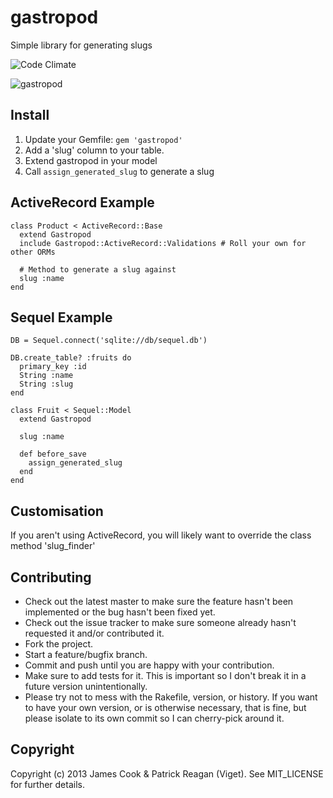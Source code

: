 # gastropod

Simple library for generating slugs

![Code Climate](https://codeclimate.com/github/vigetlabs/gastropod.png)

![gastropod](http://i.imgur.com/5UhkBfI.jpg)

## Install

1. Update your Gemfile: `gem 'gastropod'`
2. Add a 'slug' column to your table.
3. Extend gastropod in your model
4. Call `assign_generated_slug` to generate a slug

## ActiveRecord Example

    class Product < ActiveRecord::Base
      extend Gastropod
      include Gastropod::ActiveRecord::Validations # Roll your own for other ORMs

      # Method to generate a slug against
      slug :name
    end

## Sequel Example

    DB = Sequel.connect('sqlite://db/sequel.db')

    DB.create_table? :fruits do
      primary_key :id
      String :name
      String :slug
    end

    class Fruit < Sequel::Model
      extend Gastropod

      slug :name

      def before_save
        assign_generated_slug
      end
    end

## Customisation

If you aren't using ActiveRecord, you will likely want to override the class method 'slug_finder'

## Contributing
 
* Check out the latest master to make sure the feature hasn't been implemented or the bug hasn't been fixed yet.
* Check out the issue tracker to make sure someone already hasn't requested it and/or contributed it.
* Fork the project.
* Start a feature/bugfix branch.
* Commit and push until you are happy with your contribution.
* Make sure to add tests for it. This is important so I don't break it in a future version unintentionally.
* Please try not to mess with the Rakefile, version, or history. If you want to have your own version, or is otherwise necessary, that is fine, but please isolate to its own commit so I can cherry-pick around it.

## Copyright

Copyright (c) 2013 James Cook & Patrick Reagan (Viget). See MIT_LICENSE for further details.
